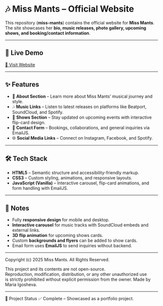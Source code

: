 # 🎶 Miss Mants – Official Website

This repository (**miss-mants**) contains the official website for **Miss Mants**.
The site showcases her **bio, music releases, photo gallery, upcoming shows, and booking/contact information**.  

---

## 🚀 Live Demo  
[🔗 Visit Website](https://mariaigosheva.github.io/miss-mants/)

---

## ✨ Features

- 🎤 **About Section** – Learn more about Miss Mants’ musical journey and style.
- 🎶 **Music Links** – Listen to latest releases on platforms like Beatport, SoundCloud, and Spotify.  
- 📅 **Shows Section** – Stay updated on upcoming events with interactive flip-card design.  
- 📩 **Contact Form** – Bookings, collaborations, and general inquiries via EmailJS.  
- 🌐 **Social Media Links** – Connect on Instagram, Facebook, and Spotify.

---

## 🛠️ Tech Stack

- **HTML5** – Semantic structure and accessibility-friendly markup.  
- **CSS3** – Custom styling, animations, and responsive layouts.  
- **JavaScript (Vanilla)** – Interactive carousel, flip-card animations, and form handling with EmailJS.

---

## 🎨 Notes

- Fully **responsive design** for mobile and desktop.  
- **Interactive carousel** for music tracks with SoundCloud embeds and external links.  
- **3D flip animation** for upcoming shows cards.  
- Custom **backgrounds and flyers** can be added to show cards.  
- Email form uses **EmailJS** to send inquiries without backend.  

---

Copyright (c) 2025 Miss Mants. All Rights Reserved.

This project and its contents are not open-source.  
Reproduction, modification, distribution, or any other unauthorized use  
is strictly prohibited without explicit permission from the owner.
Made by Maria Igosheva.

---

📂 Project Status
✅ Complete – Showcased as a portfolio project.
